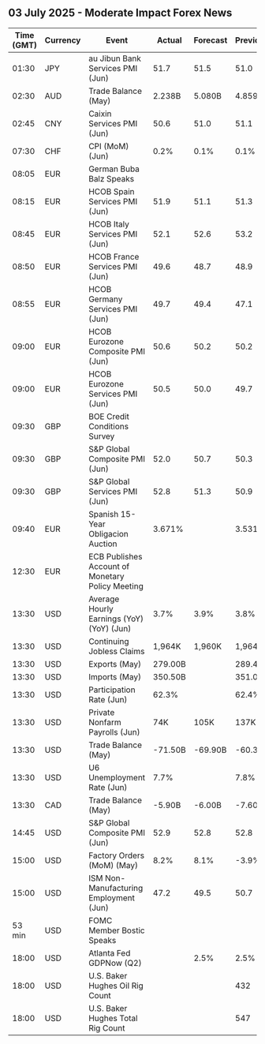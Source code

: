 ## 03 July 2025 - Moderate Impact Forex News

| Time (GMT) | Currency | Event | Actual | Forecast | Previous |
|------|----------|-------|--------|----------|----------|
| 01:30 | JPY | au Jibun Bank Services PMI (Jun) | 51.7 | 51.5 | 51.0 |
| 02:30 | AUD | Trade Balance (May) | 2.238B | 5.080B | 4.859B |
| 02:45 | CNY | Caixin Services PMI (Jun) | 50.6 | 51.0 | 51.1 |
| 07:30 | CHF | CPI (MoM) (Jun) | 0.2% | 0.1% | 0.1% |
| 08:05 | EUR | German Buba Balz Speaks |  |  |  |
| 08:15 | EUR | HCOB Spain Services PMI (Jun) | 51.9 | 51.1 | 51.3 |
| 08:45 | EUR | HCOB Italy Services PMI (Jun) | 52.1 | 52.6 | 53.2 |
| 08:50 | EUR | HCOB France Services PMI (Jun) | 49.6 | 48.7 | 48.9 |
| 08:55 | EUR | HCOB Germany Services PMI (Jun) | 49.7 | 49.4 | 47.1 |
| 09:00 | EUR | HCOB Eurozone Composite PMI (Jun) | 50.6 | 50.2 | 50.2 |
| 09:00 | EUR | HCOB Eurozone Services PMI (Jun) | 50.5 | 50.0 | 49.7 |
| 09:30 | GBP | BOE Credit Conditions Survey |  |  |  |
| 09:30 | GBP | S&P Global Composite PMI (Jun) | 52.0 | 50.7 | 50.3 |
| 09:30 | GBP | S&P Global Services PMI (Jun) | 52.8 | 51.3 | 50.9 |
| 09:40 | EUR | Spanish 15-Year Obligacion Auction | 3.671% |  | 3.531% |
| 12:30 | EUR | ECB Publishes Account of Monetary Policy Meeting |  |  |  |
| 13:30 | USD | Average Hourly Earnings (YoY) (YoY) (Jun) | 3.7% | 3.9% | 3.8% |
| 13:30 | USD | Continuing Jobless Claims | 1,964K | 1,960K | 1,964K |
| 13:30 | USD | Exports (May) | 279.00B |  | 289.40B |
| 13:30 | USD | Imports (May) | 350.50B |  | 351.00B |
| 13:30 | USD | Participation Rate (Jun) | 62.3% |  | 62.4% |
| 13:30 | USD | Private Nonfarm Payrolls (Jun) | 74K | 105K | 137K |
| 13:30 | USD | Trade Balance (May) | -71.50B | -69.90B | -60.30B |
| 13:30 | USD | U6 Unemployment Rate (Jun) | 7.7% |  | 7.8% |
| 13:30 | CAD | Trade Balance (May) | -5.90B | -6.00B | -7.60B |
| 14:45 | USD | S&P Global Composite PMI (Jun) | 52.9 | 52.8 | 52.8 |
| 15:00 | USD | Factory Orders (MoM) (May) | 8.2% | 8.1% | -3.9% |
| 15:00 | USD | ISM Non-Manufacturing Employment (Jun) | 47.2 | 49.5 | 50.7 |
| 53 min | USD | FOMC Member Bostic Speaks |  |  |  |
| 18:00 | USD | Atlanta Fed GDPNow (Q2) |  | 2.5% | 2.5% |
| 18:00 | USD | U.S. Baker Hughes Oil Rig Count |  |  | 432 |
| 18:00 | USD | U.S. Baker Hughes Total Rig Count |  |  | 547 |
